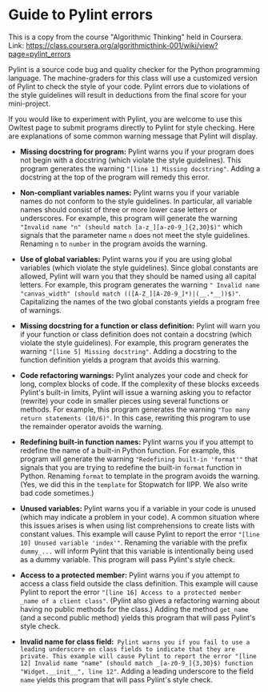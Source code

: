 Guide to Pylint errors
======================

This is a copy from the course "Algorithmic Thinking" held in Coursera. Link: <https://class.coursera.org/algorithmicthink-001/wiki/view?page=pylint_errors>

Pylint is a source code bug and quality checker for the Python programming language. The machine-graders for this class will use a customized version of Pylint to check the style of your code. Pylint errors due to violations of the style guidelines will result in deductions from the final score for your mini-project.

If you would like to experiment with Pylint, you are welcome to use this Owltest page to submit programs directly to Pylint for style checking. Here are explanations of some common warning message that Pylint will display. 


* __Missing docstring for program:__ Pylint warns you if your program does not begin with a docstring (which violate the style guidelines). This program generates the warning `"[line 1] Missing docstring"`. Adding a docstring at the top of the program will remedy this error.

* __Non-compliant variables names:__ Pylint warns you if your variable names do not conform to the style guidelines. In particular, all variable names should consist of three or more lower case letters or underscores. For example, this program will generate the warning `"Invalid name "n" (should match [a-z_][a-z0-9_]{2,30}$)"` which signals that the parameter name `n` does not meet the style guidelines. Renaming `n` to `number` in the program avoids the warning.

* __Use of global variables:__ Pylint warns you if you are using global variables (which violate the style guidelines). Since global constants are allowed, Pylint will warn you that they should be named using all capital letters. For example, this program generates the warning `" Invalid name "canvas_width" (should match (([A-Z_][A-Z0-9_]*)|(__.*__))$)"`. Capitalizing the names of the two global constants yields a program free of warnings.

* __Missing docstring for a function or class definition:__ Pylint will warn you if your function or class definition does not contain a docstring (which violate the style guidelines). For example, this program generates the warning `"[line 5] Missing docstring"`. Adding a docstring to the function definition yields a program that avoids this warning.

* __Code refactoring warnings:__ Pylint analyzes your code and check for long, complex blocks of code. If the complexity of these blocks exceeds Pylint's built-in limits, Pylint will issue a warning asking you to refactor (rewrite) your code in smaller pieces using several functions or methods. For example, this program generates the warning `"Too many return statements (10/6)"`. In this case, rewriting this program to use the remainder operator avoids the warning.

* __Redefining built-in function names:__ Pylint warns you if you attempt to redefine the name of a built-in Python function. For example, this program will generate the warning `"Redefining built-in 'format'"` that signals that you are trying to redefine the built-in `format` function in Python. Renaming `format` to template in the program avoids the warning. (Yes, we did this in the `template` for Stopwatch for IIPP. We also write bad code sometimes.)

* __Unused variables:__ Pylint warns you if a variable in your code is unused (which may indicate a problem in your code). A common situation where this issues arises is when using list comprehensions to create lists with constant values. This example will cause Pylint to report the error `"[line 10] Unused variable 'index'"`. Renaming the variable with the prefix `dummy_...` will inform Pylint that this variable is intentionally being used as a dummy variable. This program will pass Pylint's style check.

* __Access to a protected member:__ Pylint warns you if you attempt to access a class field outside the class definition. This example will cause Pylint to report the error `"[line 16] Access to a protected member _name of a client class"`. (Pylint also gives a refactoring warning about having no public methods for the class.) Adding the method `get_name` (and a second public method) yields this program that will pass Pylint's style check.

* __Invalid name for class field:__` Pylint warns you if you fail to use a leading underscore on class fields to indicate that they are private. This example will cause Pylint to report the error "[line 12] Invalid name "name" (should match _[a-z0-9_]{3,30}$) function "Widget.__init__", line 12"`. Adding a leading underscore to the field `name` yields this program that will pass Pylint's style check.